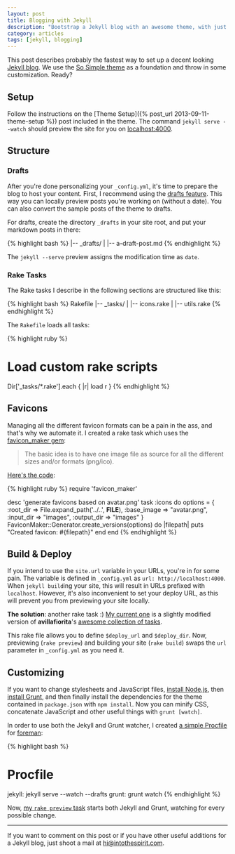 ```yaml
---
layout: post
title: Blogging with Jekyll
description: "Bootstrap a Jekyll blog with an awesome theme, with just a few config changes"
category: articles
tags: [jekyll, blogging]
---
```


This post describes probably the fastest way to set up a decent looking [Jekyll blog](http://jekyllrb.com). We use the [So Simple theme](https://github.com/mmistakes/so-simple-theme/fork) as a foundation and throw in some customization. Ready?


Setup
-----

Follow the instructions on the [Theme Setup]({% post_url 2013-09-11-theme-setup %}) post included in the theme. The command `jekyll serve --watch` should preview the site for you on [localhost:4000](http://localhost:4000).


Structure
---------

### Drafts

After you're done personalizing your `_config.yml`, it's time to prepare the blog to host your content. First, I recommend using the [drafts feature](http://jekyllrb.com/docs/drafts/). This way you can locally preview posts you're working on (without a date). You can also convert the sample posts of the theme to drafts.

For drafts, create the directory `_drafts` in your site root, and put your markdown posts in there:

{% highlight bash %}
|-- _drafts/
|   |-- a-draft-post.md
{% endhighlight %}

The `jekyll --serve` preview assigns the modification time as `date`.

### Rake Tasks

The Rake tasks I describe in the following sections are structured like this:

{% highlight bash %}
Rakefile
|-- _tasks/
|   |-- icons.rake
|   |-- utils.rake
{% endhighlight %}

The `Rakefile` loads all tasks:

{% highlight ruby %}
# Load custom rake scripts
Dir['_tasks/*.rake'].each { |r| load r }
{% endhighlight %}

Favicons
--------

Managing all the different favicon formats can be a pain in the ass, and that's why we automate it. I created a rake task which uses the [favicon_maker gem](https://github.com/follmann/favicon_maker):

> The basic idea is to have one image file as source for all the different sizes and/or formats (png/ico).

[Here's the code](https://github.com/sohooo/so-simple-theme/blob/master/_tasks/icons.rake):

{% highlight ruby %}
require 'favicon_maker'

desc 'generate favicons based on avatar.png'
task :icons do
  options = {
    :root_dir => File.expand_path('../..', __FILE__),
    :base_image => "avatar.png",
    :input_dir => "images",
    :output_dir => "images"
  }
  FaviconMaker::Generator.create_versions(options) do |filepath|
    puts "Created favicon: #{filepath}"
  end
end
{% endhighlight %}


Build & Deploy
--------------

If you intend to use the `site.url` variable in your URLs, you're in for some pain. The variable is defined in `_config.yml` as `url: http://localhost:4000`. When `jekyll build`ing your site, this will result in URLs prefixed with `localhost`. However, it's also inconvenient to set your deploy URL, as this will prevent you from previewing your site locally.

__The solution__: another rake task :) [My current one](https://github.com/sohooo/so-simple-theme/blob/master/_tasks/utils.rake) is a slightly modified version of __avillafiorita__'s [awesome collection of tasks](https://github.com/avillafiorita/jekyll-rakefile).

This rake file allows you to define `$deploy_url` and `$deploy_dir`. Now, previewing (`rake preview`) and building your site (`rake build`) swaps the `url` parameter in `_config.yml` as you need it.


Customizing
-----------

If you want to change stylesheets and JavaScript files, [install Node.js](http://nodejs.org/), then [install Grunt](http://gruntjs.com/getting-started), and then finally install the dependencies for the theme contained in `package.json` with `npm install`. Now you can minify CSS, concatenate JavaScript and other useful things with `grunt [watch]`.

In order to use both the Jekyll and Grunt watcher, I created [a simple Procfile](https://github.com/sohooo/so-simple-theme/blob/master/Procfile) for [foreman](http://ddollar.github.io/foreman/):

{% highlight bash %}
# Procfile
jekyll: jekyll serve --watch --drafts
grunt: grunt watch
{% endhighlight %}

Now, [my `rake preview` task](https://github.com/sohooo/so-simple-theme/blob/master/_tasks/utils.rake#L15-18) starts both Jekyll and Grunt, watching for every possible change.

---

If you want to comment on this post or if you have other useful additions for a Jekyll blog, just shoot a mail at <a href="mailto:hi@intothespirit.com" class="mail">hi@intothespirit.com</a>.
